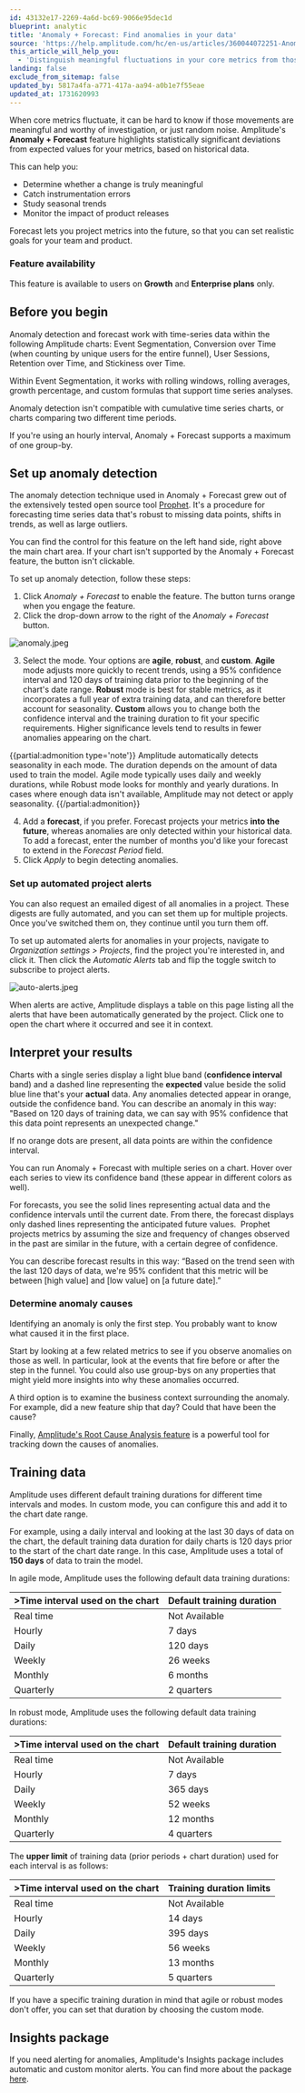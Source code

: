 ```yaml
---
id: 43132e17-2269-4a6d-bc69-9066e95dec1d
blueprint: analytic
title: 'Anomaly + Forecast: Find anomalies in your data'
source: 'https://help.amplitude.com/hc/en-us/articles/360044072251-Anomaly-Forecast-Find-anomalies-in-your-data'
this_article_will_help_you:
  - 'Distinguish meaningful fluctuations in your core metrics from those caused by statistical noise.'
landing: false
exclude_from_sitemap: false
updated_by: 5817a4fa-a771-417a-aa94-a0b1e7f55eae
updated_at: 1731620993
---
```

When core metrics fluctuate, it can be hard to know if those movements are meaningful and worthy of investigation, or just random noise. Amplitude's **Anomaly + Forecast** feature highlights statistically significant deviations from expected values for your metrics, based on historical data. 

This can help you: 

* Determine whether a change is truly meaningful
* Catch instrumentation errors
* Study seasonal trends
* Monitor the impact of product releases

Forecast lets you project metrics into the future, so that you can set realistic goals for your team and product.

### Feature availability

This feature is available to users on **Growth** and **Enterprise plans** only.

## Before you begin

Anomaly detection and forecast work with time-series data within the following Amplitude charts: Event Segmentation, Conversion over Time (when counting by unique users for the entire funnel), User Sessions, Retention over Time, and Stickiness over Time. 

Within Event Segmentation, it works with rolling windows, rolling averages, growth percentage, and custom formulas that support time series analyses.

Anomaly detection isn't compatible with cumulative time series charts, or charts comparing two different time periods.

If you're using an hourly interval, Anomaly + Forecast supports a maximum of one group-by.

## Set up anomaly detection

The anomaly detection technique used in Anomaly + Forecast grew out of the extensively tested open source tool [Prophet](https://facebook.github.io/prophet/). It's a procedure for forecasting time series data that's robust to missing data points, shifts in trends, as well as large outliers. 

You can find the control for this feature on the left hand side, right above the main chart area. If your chart isn't supported by the Anomaly + Forecast feature, the button isn't clickable.

To set up anomaly detection, follow these steps:

1. Click *Anomaly + Forecast* to enable the feature. The button turns orange when you engage the feature.
2. Click the drop-down arrow to the right of the *Anomaly + Forecast* button.

![anomaly.jpeg](/docs/output/img/analytics/anomaly.jpeg)

3. Select the mode. Your options are **agile**, **robust**, and **custom**. **Agile** mode adjusts more quickly to recent trends, using a 95% confidence interval and 120 days of training data prior to the beginning of the chart's date range. **Robust** mode is best for stable metrics, as it incorporates a full year of extra training data, and can therefore better account for seasonality. **Custom** allows you to change both the confidence interval and the training duration to fit your specific requirements. Higher significance levels tend to results in fewer anomalies appearing on the chart.   

  {{partial:admonition type='note'}}
  Amplitude automatically detects seasonality in each mode. The duration depends on the amount of data used to train the model. Agile mode typically uses daily and weekly durations, while Robust mode looks for monthly and yearly durations. In cases where enough data isn't available, Amplitude may not detect or apply seasonality.
  {{/partial:admonition}}

4. Add a **forecast**, if you prefer. Forecast projects your metrics **into the future**, whereas anomalies are only detected within your historical data. To add a forecast, enter the number of months you'd like your forecast to extend in the *Forecast Period* field.
5. Click *Apply* to begin detecting anomalies.

### Set up automated project alerts

You can also request an emailed digest of all anomalies in a project. These digests are fully automated, and you can set them up for multiple projects. Once you've switched them on, they continue until you turn them off.

To set up automated alerts for anomalies in your projects, navigate to *Organization settings > Projects*, find the project you're interested in, and click it. Then click the *Automatic Alerts* tab and flip the toggle switch to subscribe to project alerts. 

  ![auto-alerts.jpeg](/docs/output/img/analytics/auto-alerts.jpeg)

When alerts are active, Amplitude displays a table on this page listing all the alerts that have been automatically generated by the project. Click one to open the chart where it occurred and see it in context.

## Interpret your results

Charts with a single series display a light blue band (**confidence interval** band) and a dashed line representing the **expected** value beside the solid blue line that's your **actual** data. Any anomalies detected appear in orange, outside the confidence band. You can describe an anomaly in this way: "Based on 120 days of training data, we can say with 95% confidence that this data point represents an unexpected change."

If no orange dots are present, all data points are within the confidence interval.

You can run Anomaly + Forecast with multiple series on a chart. Hover over each series to view its confidence band (these appear in different colors as well).

For forecasts, you see the solid lines representing actual data and the confidence intervals until the current date. From there, the forecast displays only dashed lines representing the anticipated future values.  Prophet projects metrics by assuming the size and frequency of changes observed in the past are similar in the future, with a certain degree of confidence. 

You can describe forecast results in this way: “Based on the trend seen with the last 120 days of data, we're 95% confident that this metric will be between [high value] and [low value] on [a future date].”

### Determine anomaly causes

Identifying an anomaly is only the first step. You probably want to know what caused it in the first place.

Start by looking at a few related metrics to see if you observe anomalies on those as well. In particular, look at the events that fire before or after the step in the funnel. You could also use group-bys on any properties that might yield more insights into why these anomalies occurred.

A third option is to examine the business context surrounding the anomaly. For example, did a new feature ship that day? Could that have been the cause?

Finally, [Amplitude's Root Cause Analysis feature](/docs/analytics/root-cause-analysis) is a powerful tool for tracking down the causes of anomalies.

## Training data

Amplitude uses different default training durations for different time intervals and modes. In custom mode, you can configure this and add it to the chart date range. 

For example, using a daily interval and looking at the last 30 days of data on the chart, the default training data duration for daily charts is 120 days prior to the start of the chart date range. In this case, Amplitude uses a total of **150 days** of data to train the model.

In agile mode, Amplitude uses the following default data training durations:

| **>Time interval used on the chart** | **Default training duration** |
| --- | --- |
| Real time | Not Available |
| Hourly | 7 days |
| Daily | 120 days |
| Weekly | 26 weeks |
| Monthly | 6 months |
| Quarterly | 2 quarters |

In robust mode, Amplitude uses the following default data training durations:

| **>Time interval used on the chart** | **Default training duration** |
| --- | --- |
| Real time | Not Available |
| Hourly | 7 days |
| Daily | 365 days |
| Weekly | 52 weeks |
| Monthly | 12 months |
| Quarterly | 4 quarters |

The **upper limit** of training data (prior periods + chart duration) used for each interval is as follows:

| **>Time interval used on the chart** | **Training duration limits** |
| --- | --- |
| Real time | Not Available |
| Hourly | 14 days |
| Daily | 395 days |
| Weekly | 56 weeks |
| Monthly | 13 months |
| Quarterly | 5 quarters |

If you have a specific training duration in mind that agile or robust modes don't offer, you can set that duration by choosing the custom mode.

## Insights package

If you need alerting for anomalies, Amplitude's Insights package includes automatic and custom monitor alerts. You can find more about the package [here](/docs/analytics/insights).